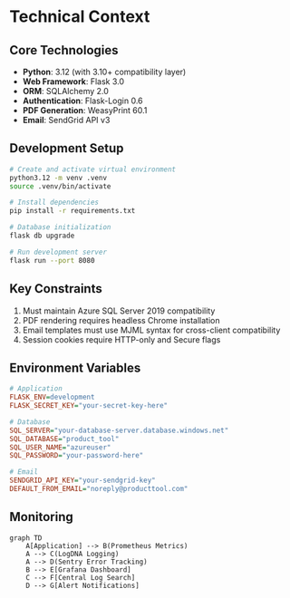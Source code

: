 # Technical Context

## Core Technologies
- **Python**: 3.12 (with 3.10+ compatibility layer)
- **Web Framework**: Flask 3.0
- **ORM**: SQLAlchemy 2.0
- **Authentication**: Flask-Login 0.6
- **PDF Generation**: WeasyPrint 60.1
- **Email**: SendGrid API v3

## Development Setup
```bash
# Create and activate virtual environment
python3.12 -m venv .venv
source .venv/bin/activate

# Install dependencies
pip install -r requirements.txt

# Database initialization
flask db upgrade

# Run development server
flask run --port 8080
```

## Key Constraints
1. Must maintain Azure SQL Server 2019 compatibility
2. PDF rendering requires headless Chrome installation
3. Email templates must use MJML syntax for cross-client compatibility
4. Session cookies require HTTP-only and Secure flags

## Environment Variables
```ini
# Application
FLASK_ENV=development
FLASK_SECRET_KEY="your-secret-key-here"

# Database
SQL_SERVER="your-database-server.database.windows.net"
SQL_DATABASE="product_tool"
SQL_USER_NAME="azureuser"
SQL_PASSWORD="your-password-here"

# Email
SENDGRID_API_KEY="your-sendgrid-key"
DEFAULT_FROM_EMAIL="noreply@producttool.com"
```

## Monitoring
```mermaid
graph TD
    A[Application] --> B(Prometheus Metrics)
    A --> C(LogDNA Logging)
    A --> D(Sentry Error Tracking)
    B --> E[Grafana Dashboard]
    C --> F[Central Log Search]
    D --> G[Alert Notifications]
